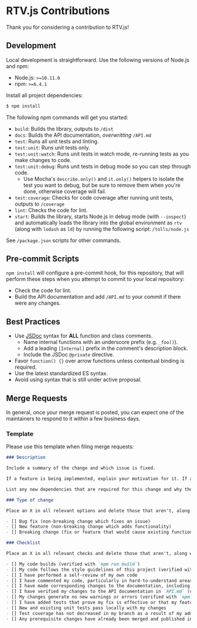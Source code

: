 # RTV.js Contributions

Thank you for considering a contribution to RTV.js!

## Development

Local development is straightforward. Use the following versions of Node.js and npm:

*   Node.js: `>=10.11.0`
*   npm: `>=6.4.1`

Install all project dependencies:

```bash
$ npm install
```

The following npm commands will get you started:

*   `build`: Builds the library, outputs to `/dist`
*   `docs`: Builds the API documentation, _overwritting_ `/API.md`
*   `test`: Runs all unit tests and linting.
*   `test:unit`: Runs unit tests only.
*   `test:unit:watch`: Runs unit tests in watch mode, re-running tests as you make changes to code.
*   `test:unit:debug`: Runs unit tests in debug mode so you can step through code.
    *   Use Mocha's `describe.only()` and `it.only()` helpers to isolate the test you want to debug, but be sure to remove them when you're done, otherwise coverage will fail.
*   `test:coverage`: Checks for code coverage after running unit tests, outputs to `/coverage`
*   `lint`: Checks the code for lint.
*   `start`: Builds the library, starts Node.js in debug mode (with `--inspect`) and automatically loads the library into the global environment as `rtv` (along with `lodash` as `ld`) by running the following script: `/tolls/node.js`

See `/package.json` scripts for other commands.

## Pre-commit Scripts

`npm install` will configure a pre-commit hook, for this repository, that will perform these steps when you attempt to commit to your local repository:

*   Check the code for lint.
*   Build the API documentation and add `/API.md` to your commit if there were any changes.

## Best Practices

*   Use [JSDoc](http://usejsdoc.org/) syntax for __ALL__ function and class comments.
    *   Name internal functions with an underscore prefix (e.g. `_foo()`).
    *   Add a leading `[Internal]` prefix in the comment's description block.
    *   Include the JSDoc `@private` directive.
*   Favor `function() {}` over arrow functions unless contextual binding is required.
*   Use the latest standardized ES syntax.
*   Avoid using syntax that is still under active proposal.

## Merge Requests

In general, once your merge request is posted, you can expect one of the maintainers to respond to it within a few business days.

### Template

Please use this template when filing merge requests:

```markdown
### Description

Include a summary of the change and which issue is fixed.

If a feature is being implemented, explain your motivation for it. If a bug is being fixed, explain steps to reproduce it.

List any new dependencies that are required for this change and why they are needed (if it isn't obvious).

### Type of change

Place an X in all relevant options and delete those that aren't, along with this note.

- [] Bug fix (non-breaking change which fixes an issue)
- [] New feature (non-breaking change which adds functionality)
- [] Breaking change (fix or feature that would cause existing functionality to no longer work as expected)

### Checklist

Place an X in all relevant checks and delete those that aren't, along with this note.

- [] My code builds (verified with `npm run build`)
- [] My code follows the style guidelines of this project (verified with `npm run lint`)
- [] I have performed a self-review of my own code
- [] I have commented my code, particularly in hard-to-understand areas
- [] I have made corresponding changes to the documentation, including in the `README.md`, and `CHANGELOG.md`
- [] I have verified my changes to the API documentation in `API.md` (cross-reference links in particular, verified _in part_ with `npm run docs`)
- [] My changes generate no new warnings or errors (verified with `npm test`)
- [] I have added tests that prove my fix is effective or that my feature works
- [] New and existing unit tests pass locally with my changes
- [] Test coverage has not decreased in my branch as a result of my additions
- [] Any prerequisite changes have already been merged and published in upstream modules
```
